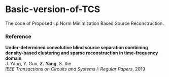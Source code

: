 # Basic-version-of-TCS
The code of Proposed Lp Norm Minimization
Based Source Reconstruction.
### Reference
<b>Under-determined convolutive blind source separation combining density-based
clustering and sparse reconstruction in time-frequency domain</b><br>
J. Yang, Y. Guo, <b>Z.</b> <b>Yang</b>, S. Xie<br>
<i>IEEE Transactions on Circuits and Systems I: Regular Papers</i>,
2019<br>
